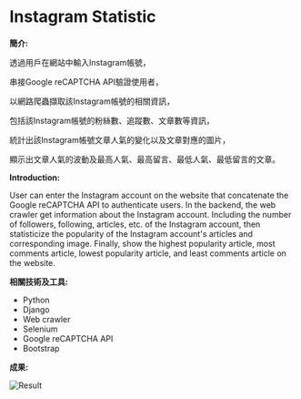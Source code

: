 # Instagram Statistic

**簡介:**

透過用戶在網站中輸入Instagram帳號，

串接Google reCAPTCHA API驗證使用者，

以網路爬蟲擷取該Instagram帳號的相關資訊， 

包括該Instagram帳號的粉絲數、追蹤數、文章數等資訊，

統計出該Instagram帳號文章人氣的變化以及文章對應的圖片， 

顯示出文章人氣的波動及最高人氣、最高留言、最低人氣、最低留言的文章。

**Introduction:**

User can enter the Instagram account on the website that concatenate the Google reCAPTCHA API to authenticate users. In the backend, the web crawler get information about the Instagram account. Including the number of followers, following, articles, etc. of the Instagram account, then statisticize the popularity of the Instagram account's articles and corresponding image. Finally, show the highest popularity article, most comments article, lowest popularity article, and least comments article on the website.

**相關技術及工具:**
 * Python
 * Django 
 * Web crawler 
 * Selenium 
 * Google reCAPTCHA API 
 * Bootstrap

 **成果:**

![Result](https://github.com/Rex-Chiang/IGstatistic/blob/master/Result.gif)
